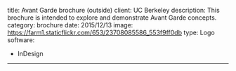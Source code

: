 title: Avant Garde brochure (outside)
client: UC Berkeley
description: This brochure is intended to explore and demonstrate Avant Garde concepts.
category: brochure
date: 2015/12/13
image: https://farm1.staticflickr.com/653/23708085586_553f9ff0db
type: Logo
software:
- InDesign
---